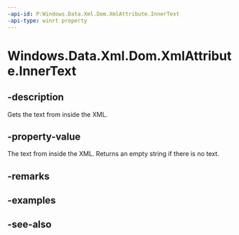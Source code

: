 ```yaml
---
-api-id: P:Windows.Data.Xml.Dom.XmlAttribute.InnerText
-api-type: winrt property
---
```


<!-- Property syntax
public string InnerText { get;  set; }
-->

# Windows.Data.Xml.Dom.XmlAttribute.InnerText

## -description
Gets the text from inside the XML.

## -property-value
The text from inside the XML. Returns an empty string if there is no text.

## -remarks

## -examples

## -see-also
